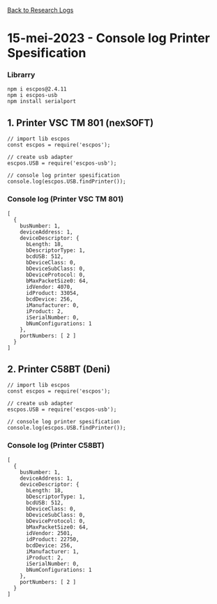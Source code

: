 [Back to Research Logs](https://github.com/denitiawan/research-electron-react-boilerplate-printthermal/blob/main/research-logs.md)

# 15-mei-2023 - Console log Printer Spesification

### Librarry
```
npm i escpos@2.4.11
npm i escpos-usb
npm install serialport
```

## 1. Printer VSC TM 801 (nexSOFT)
```
// import lib escpos
const escpos = require('escpos');  

// create usb adapter
escpos.USB = require('escpos-usb');
    
// console log printer spesification
console.log(escpos.USB.findPrinter());
```
### Console log (Printer VSC TM 801)
```
[
  {
    busNumber: 1,
    deviceAddress: 1,
    deviceDescriptor: {
      bLength: 18,
      bDescriptorType: 1,
      bcdUSB: 512,
      bDeviceClass: 0,
      bDeviceSubClass: 0,
      bDeviceProtocol: 0,
      bMaxPacketSize0: 64,
      idVendor: 4070,
      idProduct: 33054,
      bcdDevice: 256,
      iManufacturer: 0,
      iProduct: 2,
      iSerialNumber: 0,
      bNumConfigurations: 1
    },
    portNumbers: [ 2 ]
  }
]
```

## 2. Printer C58BT (Deni)
```
// import lib escpos
const escpos = require('escpos');  

// create usb adapter
escpos.USB = require('escpos-usb');
    
// console log printer spesification
console.log(escpos.USB.findPrinter());
```
### Console log (Printer C58BT)
```
[
  {
    busNumber: 1,
    deviceAddress: 1,
    deviceDescriptor: {
      bLength: 18,
      bDescriptorType: 1,
      bcdUSB: 512,
      bDeviceClass: 0,
      bDeviceSubClass: 0,
      bDeviceProtocol: 0,
      bMaxPacketSize0: 64,
      idVendor: 2501,
      idProduct: 22750,
      bcdDevice: 256,
      iManufacturer: 1,
      iProduct: 2,
      iSerialNumber: 0,
      bNumConfigurations: 1
    },
    portNumbers: [ 2 ]
  }
]
```

